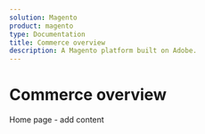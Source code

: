 ```yaml
---
solution: Magento
product: magento
type: Documentation
title: Commerce overview
description: A Magento platform built on Adobe.
---
```


# Commerce overview

Home page - add content
